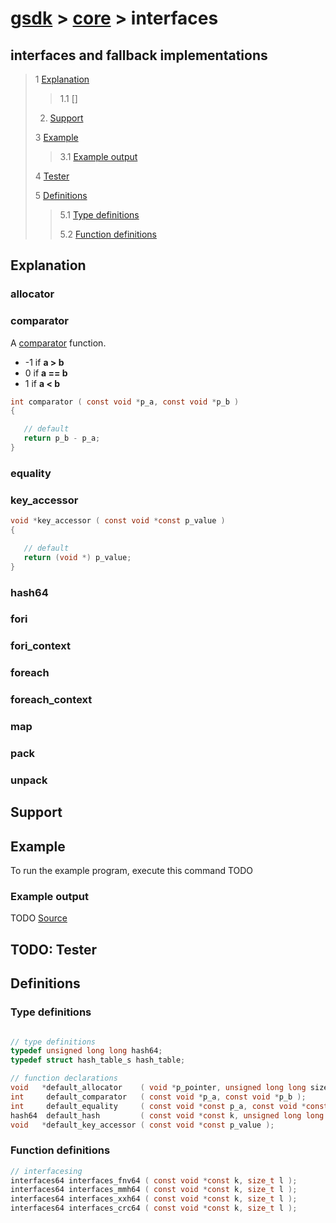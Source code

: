 # [gsdk](../../../README.md) > [core](../core.md) > interfaces

## interfaces and fallback implementations

 > 1 [Explanation](#explanation)
 >
 >> 1.1 []
 >
 > 2. [Support](#support)
 > 
 > 3 [Example](#example)
 >
 >> 3.1 [Example output](#example-output)
 >
 > 4 [Tester](#tester)
 >
 > 5 [Definitions](#definitions)
 >
 >> 5.1 [Type definitions](#type-definitions)
 >>
 >> 5.2 [Function definitions](#function-definitions)

 ## Explanation

 ### allocator

 ### comparator
 A [comparator](#comparator) function. 

 - -1 if **a > b**
 - 0  if **a == b**
 - 1  if **a < b**
 ```c
int comparator ( const void *p_a, const void *p_b )
{

    // default
    return p_b - p_a;
}
 ```

 ### equality


 ### key_accessor
 ```c
void *key_accessor ( const void *const p_value )
{

    // default
    return (void *) p_value;
}
```

 ### hash64

 ### fori 
 ### fori_context

 ### foreach
 ### foreach_context

 ### map

 ### pack 
 ### unpack

 ## Support
 

 ## Example
 To run the example program, execute this command
TODO
 ### Example output
 TODO
 [Source](main.c)
## TODO: Tester

 ## Definitions
 ### Type definitions
```c

// type definitions
typedef unsigned long long hash64;
typedef struct hash_table_s hash_table;

// function declarations   
void   *default_allocator    ( void *p_pointer, unsigned long long size );
int     default_comparator   ( const void *p_a, const void *p_b );
int     default_equality     ( const void *const p_a, const void *const p_b );
hash64  default_hash         ( const void *const k, unsigned long long l );
void   *default_key_accessor ( const void *const p_value );
```

### Function definitions
 ```c
// interfacesing
interfaces64 interfaces_fnv64 ( const void *const k, size_t l );
interfaces64 interfaces_mmh64 ( const void *const k, size_t l );
interfaces64 interfaces_xxh64 ( const void *const k, size_t l );
interfaces64 interfaces_crc64 ( const void *const k, size_t l );
 ```
